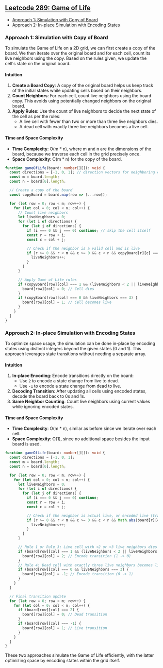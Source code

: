 ## [Leetcode 289: Game of Life](https://leetcode.com/problems/game-of-life/)

- [Approach 1: Simulation with Copy of Board](#approach-1-simulation-with-copy-of-board)
- [Approach 2: In-place Simulation with Encoding States](#approach-2-in-place-simulation-with-encoding-states)

### Approach 1: Simulation with Copy of Board

To simulate the Game of Life on a 2D grid, we can first create a copy of the board. We then iterate over the original board and for each cell, count its live neighbors using the copy. Based on the rules given, we update the cell's state on the original board.

#### Intuition

1. **Create a Board Copy**: A copy of the original board helps us keep track of the initial states while updating cells based on their neighbors.
2. **Count Neighbors**: For each cell, count live neighbors using the board copy. This avoids using potentially changed neighbors on the original board.
3. **Apply Rules**: Use the count of live neighbors to decide the next state of the cell as per the rules:
   - A live cell with fewer than two or more than three live neighbors dies.
   - A dead cell with exactly three live neighbors becomes a live cell.

#### Time and Space Complexity

- **Time Complexity**: O(m * n), where m and n are the dimensions of the board, because we traverse each cell in the grid precisely once.
- **Space Complexity**: O(m * n) for the copy of the board.

```typescript
function gameOfLife(board: number[][]): void {
  const directions = [-1, 0, 1]; // direction vectors for neighboring cells
  const m = board.length;
  const n = board[0].length;

  // Create a copy of the board
  const copyBoard = board.map(row => [...row]);

  for (let row = 0; row < m; row++) {
    for (let col = 0; col < n; col++) {
      // Count live neighbors
      let liveNeighbors = 0;
      for (let i of directions) {
        for (let j of directions) {
          if (i === 0 && j === 0) continue; // skip the cell itself
          const r = row + i;
          const c = col + j;

          // Check if the neighbor is a valid cell and is live
          if (r >= 0 && r < m && c >= 0 && c < n && copyBoard[r][c] === 1) {
            liveNeighbors++;
          }
        }
      }

      // Apply Game of Life rules
      if (copyBoard[row][col] === 1 && (liveNeighbors < 2 || liveNeighbors > 3)) {
        board[row][col] = 0; // Cell dies
      }
      if (copyBoard[row][col] === 0 && liveNeighbors === 3) {
        board[row][col] = 1; // Cell becomes live
      }
    }
  }
}
```

### Approach 2: In-place Simulation with Encoding States

To optimize space usage, the simulation can be done in-place by encoding states using distinct integers beyond the given states (0 and 1). This approach leverages state transitions without needing a separate array.

#### Intuition

1. **In-place Encoding**: Encode transitions directly on the board:
   - Use `2` to encode a state change from live to dead.
   - Use `-1` to encode a state change from dead to live.
2. **Decoding Transition**: After updating all cells using encoded states, decode the board back to 0s and 1s.
3. **Same Neighbor Counting**: Count live neighbors using current values while ignoring encoded states.

#### Time and Space Complexity

- **Time Complexity**: O(m * n), similar as before since we iterate over each cell.
- **Space Complexity**: O(1), since no additional space besides the input board is used.

```typescript
function gameOfLife(board: number[][]): void {
  const directions = [-1, 0, 1];
  const m = board.length;
  const n = board[0].length;

  for (let row = 0; row < m; row++) {
    for (let col = 0; col < n; col++) {
      let liveNeighbors = 0;
      for (let i of directions) {
        for (let j of directions) {
          if (i === 0 && j === 0) continue;
          const r = row + i;
          const c = col + j;

          // Check if the neighbor is actual live, or encoded live (transition to dead)
          if (r >= 0 && r < m && c >= 0 && c < n && Math.abs(board[r][c]) === 1) {
            liveNeighbors++;
          }
        }
      }

      // Rule 1 or Rule 3: Live cell with <2 or >3 live neighbors dies
      if (board[row][col] === 1 && (liveNeighbors < 2 || liveNeighbors > 3)) {
        board[row][col] = 2; // Encode transition (1 -> 0)
      }
      // Rule 4: Dead cell with exactly three live neighbors becomes live
      if (board[row][col] === 0 && liveNeighbors === 3) {
        board[row][col] = -1; // Encode transition (0 -> 1)
      }
    }
  }

  // Final transition update
  for (let row = 0; row < m; row++) {
    for (let col = 0; col < n; col++) {
      if (board[row][col] === 2) {
        board[row][col] = 0; // Dead transition
      }
      if (board[row][col] === -1) {
        board[row][col] = 1; // Live transition
      }
    }
  }
}
```

These two approaches simulate the Game of Life efficiently, with the latter optimizing space by encoding states within the grid itself.

